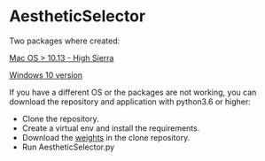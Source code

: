 # AestheticSelector

Two packages where created:

[Mac OS > 10.13 - High Sierra](https://www.dropbox.com/s/bej7l8ya2d8sd2h/AestheticFilter.zip)

[Windows 10 version](https://www.dropbox.com/s/14tbyzi910p8cdl/AestheticSelector.exe)

If you have a different OS or the packages are not working, you can download the repository and application with python3.6 or higher:
* Clone the repository.
* Create a virtual env and install the requirements.
* Download the [weights](https://www.dropbox.com/s/vnpmjttvylqq9dx/Model_weights.h5) in the clone repository.
* Run AestheticSelector.py
